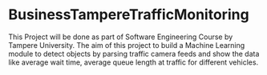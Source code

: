 # BusinessTampereTrafficMonitoring
This Project will be done as part of Software Engineering Course by Tampere University. The aim of this project to build a Machine Learning module to detect objects by parsing traffic camera feeds and show the data like average wait time, average queue length at traffic for different vehicles.
